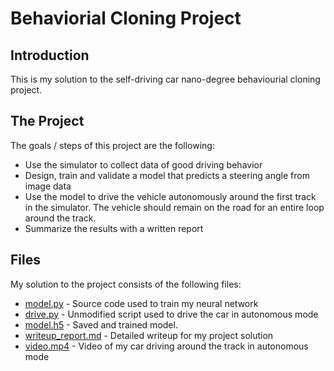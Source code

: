 # Behaviorial Cloning Project

## Introduction

This is my solution to the self-driving car nano-degree behaviourial cloning
project.

## The Project

The goals / steps of this project are the following:
* Use the simulator to collect data of good driving behavior 
* Design, train and validate a model that predicts a steering angle from image data
* Use the model to drive the vehicle autonomously around the first track in the simulator. The vehicle should remain on the road for an entire loop around the track.
* Summarize the results with a written report

## Files

My solution to the project consists of the following files:

* [model.py](model.py) - Source code used to train my neural network
* [drive.py](drive.py) - Unmodified script used to drive the car in autonomous mode
* [model.h5](model.h5) - Saved and trained model.
* [writeup_report.md](writeup_report.md) - Detailed writeup for my project solution
* [video.mp4](video.mp4) - Video of my car driving around the track in autonomous mode

